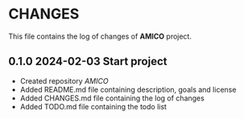 # CHANGES
This file contains the log of changes of **AMICO** project.


## 0.1.0 2024-02-03 Start project
- Created repository *AMICO*
- Added README.md file containing description, goals and license
- Added CHANGES.md file containing the log of changes
- Added TODO.md file containing the todo list